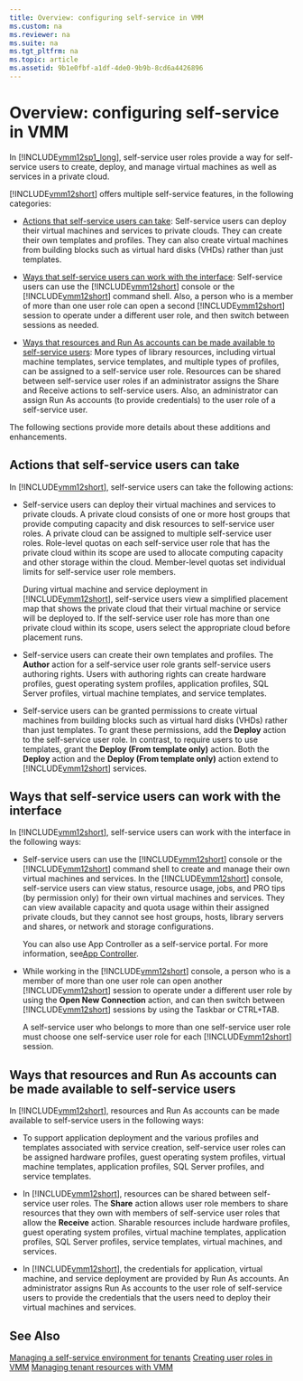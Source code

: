 ```yaml
---
title: Overview: configuring self-service in VMM
ms.custom: na
ms.reviewer: na
ms.suite: na
ms.tgt_pltfrm: na
ms.topic: article
ms.assetid: 9b1e0fbf-a1df-4de0-9b9b-8cd6a4426896
---
```

# Overview: configuring self-service in VMM
In [!INCLUDE[vmm12sp1_long](./Token/vmm12sp1_long_md.md)], self\-service user roles provide a way for self\-service users to create, deploy, and manage virtual machines as well as services in a private cloud.

[!INCLUDE[vmm12short](./Token/vmm12short_md.md)] offers multiple self\-service features, in the following categories:

-   [Actions that self-service users can take](./Overview--configuring-self-service-in-VMM.md#BKMK_actions): Self\-service users can deploy their virtual machines and services to private clouds. They can create their own templates and profiles. They can also create virtual machines from building blocks such as virtual hard disks \(VHDs\) rather than just templates.

-   [Ways that self-service users can work with the interface](./Overview--configuring-self-service-in-VMM.md#BKMK_interface): Self\-service users can use the [!INCLUDE[vmm12short](./Token/vmm12short_md.md)] console or the [!INCLUDE[vmm12short](./Token/vmm12short_md.md)] command shell. Also, a person who is a member of more than one user role can open a second [!INCLUDE[vmm12short](./Token/vmm12short_md.md)] session to operate under a different user role, and then switch between sessions as needed.

-   [Ways that resources and Run As accounts can be made available to self-service users](./Overview--configuring-self-service-in-VMM.md#BKMK_resources): More types of library resources, including virtual machine templates, service templates, and multiple types of profiles, can be assigned to a self\-service user role. Resources can be shared between self\-service user roles if an administrator assigns the Share and Receive actions to self\-service users. Also, an administrator can assign Run As accounts \(to provide credentials\) to the user role of a self\-service user.

The following sections provide more details about these additions and enhancements.

## <a name="BKMK_actions"></a>Actions that self\-service users can take
In [!INCLUDE[vmm12short](./Token/vmm12short_md.md)], self\-service users can take the following actions:

-   Self\-service users can deploy their virtual machines and services to private clouds. A private cloud consists of one or more host groups that provide computing capacity and disk resources to self\-service user roles. A private cloud can be assigned to multiple self\-service user roles. Role\-level quotas on each self\-service user role that has the private cloud within its scope are used to allocate computing capacity and other storage within the cloud. Member\-level quotas set individual limits for self\-service user role members.

    During virtual machine and service deployment in [!INCLUDE[vmm12short](./Token/vmm12short_md.md)], self\-service users view a simplified placement map that shows the private cloud that their virtual machine or service will be deployed to. If the self\-service user role has more than one private cloud within its scope, users select the appropriate cloud before placement runs.

-   Self\-service users can create their own templates and profiles. The **Author** action for a self\-service user role grants self\-service users authoring rights. Users with authoring rights can create hardware profiles, guest operating system profiles, application profiles, SQL Server profiles, virtual machine templates, and service templates.

-   Self\-service users can be granted permissions to create virtual machines from building blocks such as virtual hard disks \(VHDs\) rather than just templates. To grant these permissions, add the **Deploy** action to the self\-service user role. In contrast, to require users to use templates, grant the **Deploy \(From template only\)** action. Both the **Deploy** action and the **Deploy \(From template only\)** action extend to [!INCLUDE[vmm12short](./Token/vmm12short_md.md)] services.

## <a name="BKMK_interface"></a>Ways that self\-service users can work with the interface
In [!INCLUDE[vmm12short](./Token/vmm12short_md.md)], self\-service users can work with the interface in the following ways:

-   Self\-service users can use the [!INCLUDE[vmm12short](./Token/vmm12short_md.md)] console or the [!INCLUDE[vmm12short](./Token/vmm12short_md.md)] command shell to create and manage their own virtual machines and services. In the [!INCLUDE[vmm12short](./Token/vmm12short_md.md)] console, self\-service users can view status, resource usage, jobs, and PRO tips \(by permission only\) for their own virtual machines and services. They can view available capacity and quota usage within their assigned private clouds, but they cannot see host groups, hosts, library servers and shares, or network and storage configurations.

    You can also use App Controller as a self\-service portal. For more information, see[App Controller](http://technet.microsoft.com/library/hh546834.aspx).

-   While working in the [!INCLUDE[vmm12short](./Token/vmm12short_md.md)] console, a person who is a member of more than one user role can open another [!INCLUDE[vmm12short](./Token/vmm12short_md.md)] session to operate under a different user role by using the **Open New Connection** action, and can then switch between [!INCLUDE[vmm12short](./Token/vmm12short_md.md)] sessions by using the Taskbar or CTRL\+TAB.

    A self\-service user who belongs to more than one self\-service user role must choose one self\-service user role for each [!INCLUDE[vmm12short](./Token/vmm12short_md.md)] session.

## <a name="BKMK_resources"></a>Ways that resources and Run As accounts can be made available to self\-service users
In [!INCLUDE[vmm12short](./Token/vmm12short_md.md)], resources and Run As accounts can be made available to self\-service users in the following ways:

-   To support application deployment and the various profiles and templates associated with service creation, self\-service user roles can be assigned hardware profiles, guest operating system profiles, virtual machine templates, application profiles, SQL Server profiles, and service templates.

-   In [!INCLUDE[vmm12short](./Token/vmm12short_md.md)], resources can be shared between self\-service user roles. The **Share** action allows user role members to share resources that they own with members of self\-service user roles that allow the **Receive** action. Sharable resources include hardware profiles, guest operating system profiles, virtual machine templates, application profiles, SQL Server profiles, service templates, virtual machines, and services.

-   In [!INCLUDE[vmm12short](./Token/vmm12short_md.md)], the credentials for application, virtual machine, and service deployment are provided by Run As accounts. An administrator assigns Run As accounts to the user role of self\-service users to provide the credentials that the users need to deploy their virtual machines and services.

## See Also
[Managing a self-service environment for tenants](./Managing-a-self-service-environment-for-tenants.md)
[Creating user roles in VMM](./Creating-user-roles-in-VMM.md)
[Managing tenant resources with VMM](./Managing-tenant-resources-with-VMM.md)


